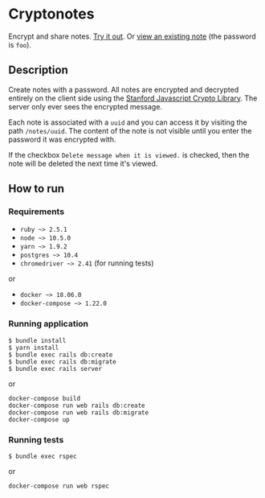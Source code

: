 # Cryptonotes

Encrypt and share notes.
[Try it out](https://crypto-notes.herokuapp.com/).
Or [view an existing note](https://crypto-notes.herokuapp.com/notes/1e49f95d-e7ed-42f6-b0ba-d11da38fd89d)
(the password is `foo`).

## Description

Create notes with a password.
All notes are encrypted and decrypted entirely on the client side
using the [Stanford Javascript Crypto Library](https://bitwiseshiftleft.github.io/sjcl/).
The server only ever sees the encrypted message.

Each note is associated with a `uuid` and you can access it by visiting the path `/notes/uuid`.
The content of the note is not visible until you enter the password it was encrypted with.

If the checkbox `Delete message when it is viewed.` is checked, then the note will be deleted
the next time it's viewed.

## How to run

### Requirements

* `ruby ~> 2.5.1`
* `node ~> 10.5.0`
* `yarn ~> 1.9.2`
* `postgres ~> 10.4`
* `chromedriver ~> 2.41` (for running tests)

or

* `docker ~> 18.06.0`
* `docker-compose ~> 1.22.0`

### Running application

```
$ bundle install
$ yarn install
$ bundle exec rails db:create
$ bundle exec rails db:migrate
$ bundle exec rails server
```

or

```
docker-compose build
docker-compose run web rails db:create
docker-compose run web rails db:migrate
docker-compose up
```

### Running tests

```
$ bundle exec rspec
```

or

```
docker-compose run web rspec
```
